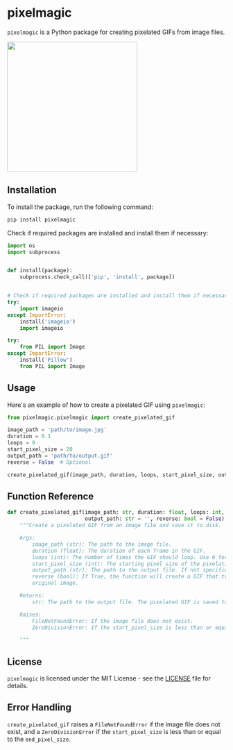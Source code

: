 # pixelmagic

`pixelmagic` is a Python package for creating pixelated GIFs from image files.

<img src="https://github.com/madhawap/pixelmagic/assets/12988860/0e7caa91-1d51-45f8-bc96-9f8449e57025" width="300"/>

## Installation

To install the package, run the following command:

```markdown
pip install pixelmagic
```
Check if required packages are installed and install them if necessary:

```python
import os
import subprocess


def install(package):
    subprocess.check_call(['pip', 'install', package])


# Check if required packages are installed and install them if necessary
try:
    import imageio
except ImportError:
    install('imageio')
    import imageio

try:
    from PIL import Image
except ImportError:
    install('Pillow')
    from PIL import Image
```

## Usage
Here's an example of how to create a pixelated GIF using `pixelmagic`:

```python
from pixelmagic.pixelmagic import create_pixelated_gif

image_path = 'path/to/image.jpg'
duration = 0.1
loops = 0
start_pixel_size = 20
output_path = 'path/to/output.gif'
reverse = False  # Optional

create_pixelated_gif(image_path, duration, loops, start_pixel_size, output_path, reverse)
```

## Function Reference
```python
def create_pixelated_gif(image_path: str, duration: float, loops: int, start_pixel_size: int = 20,
                         output_path: str = '', reverse: bool = False) -> str:
    """Create a pixelated GIF from an image file and save it to disk.

    Args:
        image_path (str): The path to the image file.
        duration (float): The duration of each frame in the GIF.
        loops (int): The number of times the GIF should loop. Use 0 for infinite loops.
        start_pixel_size (int): The starting pixel size of the pixelation effect. Default is 20.
        output_path (str): The path to the output file. If not specified, the GIF will be saved to the root directory.
        reverse (bool): If True, the function will create a GIF that transitions from the pixelated image to the
        original image.

    Returns:
        str: The path to the output file. The pixelated GIF is saved to disk.

    Raises:
        FileNotFoundError: If the image file does not exist.
        ZeroDivisionError: If the start_pixel_size is less than or equal to the end_pixel_size.

    """
```

## License

`pixelmagic` is licensed under the MIT License - see the [LICENSE](LICENSE) file for details.

## Error Handling

`create_pixelated_gif` raises a `FileNotFoundError` if the image file does not exist, and a `ZeroDivisionError` if the `start_pixel_size` is less than or equal to the `end_pixel_size`.
